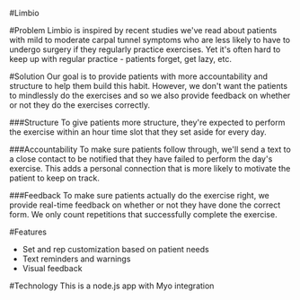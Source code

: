 #Limbio

#Problem 
Limbio is inspired by recent studies we've read about patients with mild to moderate carpal tunnel symptoms who are less likely to have to undergo surgery if they regularly practice exercises. Yet it's often hard to keep up with regular practice - patients forget, get lazy, etc. 

#Solution
Our goal is to provide patients with more accountability and structure to help them build this habit. However, we don't want the patients to mindlessly do the exercises and so we also provide feedback on whether or not they do the exercises correctly.

###Structure
To give patients more structure, they're expected to perform the exercise within an hour time slot that they set aside for every day.

###Accountability
To make sure patients follow through, we'll send a text to a close contact to be notified that they have failed to perform the day's exercise. This adds a personal connection that is more likely to motivate the patient to keep on track.

###Feedback
To make sure patients actually do the exercise right, we provide real-time feedback on whether or not they have done the correct form. We only count repetitions that successfully complete the exercise.

#Features
* Set and rep customization based on patient needs
* Text reminders and warnings
* Visual feedback

#Technology
This is a node.js app with Myo integration

